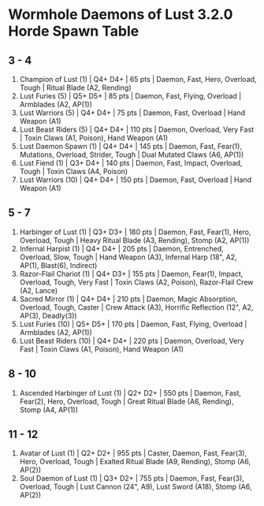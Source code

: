 # Wormhole Daemons of Lust 3.2.0 Horde Spawn Table

## 3 - 4

1. Champion of Lust (1) | Q4+ D4+ | 65 pts | Daemon, Fast, Hero, Overload, Tough | Ritual Blade (A2, Rending)
1. Lust Furies (5) | Q5+ D5+ | 85 pts | Daemon, Fast, Flying, Overload | Armblades (A2, AP(1))
1. Lust Warriors (5) | Q4+ D4+ | 75 pts | Daemon, Fast, Overload | Hand Weapon (A1)
1. Lust Beast Riders (5) | Q4+ D4+ | 110 pts | Daemon, Overload, Very Fast | Toxin Claws (A1, Poison), Hand Weapon (A1)
1. Lust Daemon Spawn (1) | Q4+ D4+ | 145 pts | Daemon, Fast, Fear(1), Mutations, Overload, Strider, Tough | Dual Mutated Claws (A6, AP(1))
1. Lust Fiend (1) | Q3+ D4+ | 140 pts | Daemon, Fast, Impact, Overload, Tough | Toxin Claws (A4, Poison)
1. Lust Warriors (10) | Q4+ D4+ | 150 pts | Daemon, Fast, Overload | Hand Weapon (A1)

## 5 - 7

1. Harbinger of Lust (1) | Q3+ D3+ | 180 pts | Daemon, Fast, Fear(1), Hero, Overload, Tough | Heavy Ritual Blade (A3, Rending), Stomp (A2, AP(1))
1. Infernal Harpist (1) | Q4+ D4+ | 205 pts | Daemon, Entrenched, Overload, Slow, Tough | Hand Weapon (A3), Infernal Harp (18", A2, AP(1), Blast(6), Indirect)
1. Razor-Flail Chariot (1) | Q4+ D3+ | 155 pts | Daemon, Fear(1), Impact, Overload, Tough, Very Fast | Toxin Claws (A2, Poison), Razor-Flail Crew (A2, Lance)
1. Sacred Mirror (1) | Q4+ D4+ | 210 pts | Daemon, Magic Absorption, Overload, Tough, Caster | Crew Attack (A3), Horrific Reflection (12", A2, AP(3), Deadly(3))
1. Lust Furies (10) | Q5+ D5+ | 170 pts | Daemon, Fast, Flying, Overload | Armblades (A2, AP(1))
1. Lust Beast Riders (10) | Q4+ D4+ | 220 pts | Daemon, Overload, Very Fast | Toxin Claws (A1, Poison), Hand Weapon (A1)

## 8 - 10

1. Ascended Harbinger of Lust (1) | Q2+ D2+ | 550 pts | Daemon, Fast, Fear(2), Hero, Overload, Tough | Great Ritual Blade (A6, Rending), Stomp (A4, AP(1))

## 11 - 12

1. Avatar of Lust (1) | Q2+ D2+ | 955 pts | Caster, Daemon, Fast, Fear(3), Hero, Overload, Tough | Exalted Ritual Blade (A9, Rending), Stomp (A6, AP(2))
1. Soul Daemon of Lust (1) | Q3+ D2+ | 755 pts | Daemon, Fast, Fear(3), Overload, Tough | Lust Cannon (24", A9), Lust Sword (A18), Stomp (A6, AP(2))